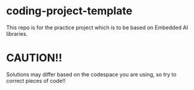 # coding-project-template
This repo is for the practice project which is to be based on Embedded AI libraries. 
# CAUTION!!
Solutions may differ based on the codespace you are using, so try to correct pieces of code!!

